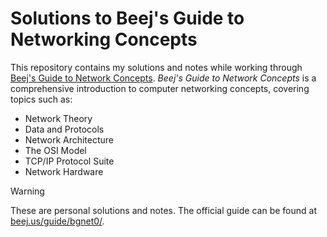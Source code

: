 # Solutions to Beej's Guide to Networking Concepts

This repository contains my solutions and notes while working through [Beej's Guide to Network Concepts](https://beej.us/guide/bgnet0/). 
_Beej's Guide to Network Concepts_ is a comprehensive introduction to computer networking concepts, covering topics such as:

- Network Theory
- Data and Protocols
- Network Architecture
- The OSI Model
- TCP/IP Protocol Suite
- Network Hardware

> [!WARNING]
> These are personal solutions and notes. The official guide can be found at [beej.us/guide/bgnet0/](https://beej.us/guide/bgnet0/).
